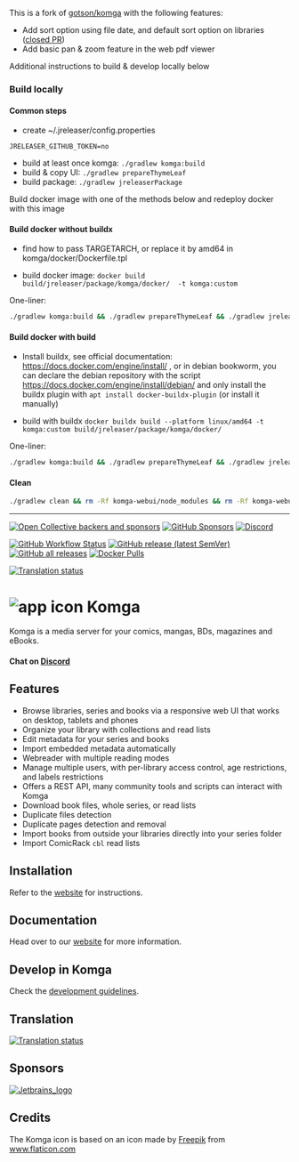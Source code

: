 This is a fork of [gotson/komga](https://github.com/gotson/komga) with the following features:
- Add sort option using file date, and default sort option on libraries ([closed PR](https://github.com/gotson/komga/pull/1383))
- Add basic pan & zoom feature in the web pdf viewer

Additional instructions to build & develop locally below

### Build locally

#### Common steps

- create ~/.jreleaser/config.properties
```
JRELEASER_GITHUB_TOKEN=no
```

- build at least once komga: `./gradlew komga:build` 
- build & copy UI: `./gradlew prepareThymeLeaf` 
- build package: `./gradlew jreleaserPackage` 

Build docker image with one of the methods below and redeploy docker with this image


#### Build docker without buildx

- find how to pass TARGETARCH, or replace it by amd64 in komga/docker/Dockerfile.tpl

- build docker image: `docker build build/jreleaser/package/komga/docker/  -t komga:custom `  

One-liner:
```sh
./gradlew komga:build && ./gradlew prepareThymeLeaf && ./gradlew jreleaserPackage && docker build -t komga:rp-test build/jreleaser/package/komga/docker/
```

#### Build docker with build

- Install buildx, see official documentation: https://docs.docker.com/engine/install/ , or in debian bookworm, you can declare the debian repository with the script https://docs.docker.com/engine/install/debian/ and only install the buildx plugin with `apt install docker-buildx-plugin` (or install it manually)

- build with buildx `docker buildx build --platform linux/amd64 -t komga:custom build/jreleaser/package/komga/docker/`

One-liner:
```sh
./gradlew komga:build && ./gradlew prepareThymeLeaf && ./gradlew jreleaserPackage && docker buildx build --platform linux/amd64 -t komga:custom build/jreleaser/package/komga/docker/
```

#### Clean

```sh
./gradlew clean && rm -Rf komga-webui/node_modules && rm -Rf komga-webui/dist && rm -Rf .gradle
```


----


[![Open Collective backers and sponsors](https://img.shields.io/opencollective/all/komga?label=OpenCollective%20Sponsors&color=success)](https://opencollective.com/komga) [![GitHub Sponsors](https://img.shields.io/github/sponsors/gotson?label=Github%20Sponsors&color=success)](https://github.com/sponsors/gotson)
[![Discord](https://img.shields.io/discord/678794935368941569?label=Discord&color=blue)](https://discord.gg/TdRpkDu)

[![GitHub Workflow Status](https://img.shields.io/github/actions/workflow/status/gotson/komga/tests.yml?branch=master)](https://github.com/gotson/komga/actions?query=workflow%3ATests+branch%3Amaster)
[![GitHub release (latest SemVer)](https://img.shields.io/github/v/release/gotson/komga?color=blue&label=download&sort=semver)](https://github.com/gotson/komga/releases) [![GitHub all releases](https://img.shields.io/github/downloads/gotson/komga/total?color=blue&label=github%20downloads)](https://github.com/gotson/komga/releases)
[![Docker Pulls](https://img.shields.io/docker/pulls/gotson/komga)](https://hub.docker.com/r/gotson/komga)

[![Translation status](https://hosted.weblate.org/widgets/komga/-/webui/svg-badge.svg)](https://hosted.weblate.org/engage/komga/)

# ![app icon](./.github/readme-images/app-icon.png) Komga

Komga is a media server for your comics, mangas, BDs, magazines and eBooks.

#### Chat on [Discord](https://discord.gg/TdRpkDu)

## Features

- Browse libraries, series and books via a responsive web UI that works on desktop, tablets and phones
- Organize your library with collections and read lists
- Edit metadata for your series and books
- Import embedded metadata automatically
- Webreader with multiple reading modes
- Manage multiple users, with per-library access control, age restrictions, and labels restrictions
- Offers a REST API, many community tools and scripts can interact with Komga
- Download book files, whole series, or read lists
- Duplicate files detection
- Duplicate pages detection and removal
- Import books from outside your libraries directly into your series folder
- Import ComicRack `cbl` read lists

## Installation

Refer to the [website](https://komga.org/docs/category/installation) for instructions.

## Documentation

Head over to our [website](https://komga.org) for more information.

## Develop in Komga

Check the [development guidelines](./DEVELOPING.md).

## Translation

[![Translation status](https://hosted.weblate.org/widgets/komga/-/webui/horizontal-auto.svg)](https://hosted.weblate.org/engage/komga/)

## Sponsors

[![Jetbrains_logo](./.github/readme-images/sponsors-jetbrains.png)](https://www.jetbrains.com/?from=Komga)

## Credits

The Komga icon is based on an icon made by [Freepik](https://www.freepik.com/home) from www.flaticon.com
